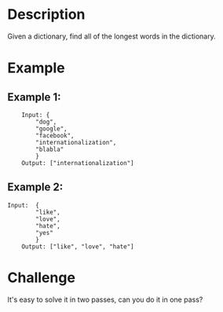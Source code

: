 # Description
Given a dictionary, find all of the longest words in the dictionary.

# Example
## Example 1:
```
    Input: {
		"dog",
		"google",
		"facebook",
		"internationalization",
		"blabla"
		}
	Output: ["internationalization"]
```

## Example 2:
```
Input:  {
		"like",
		"love",
		"hate",
		"yes"		
		}
	Output: ["like", "love", "hate"]
```

# Challenge
It's easy to solve it in two passes, can you do it in one pass?